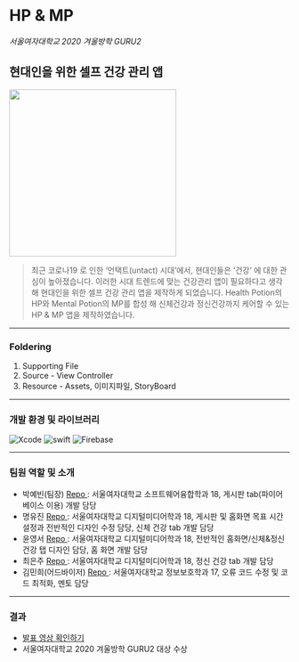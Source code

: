 # HP & MP
*서울여자대학교 2020 겨울방학 GURU2*
<br>

## 현대인을 위한 셀프 건강 관리 앱
<img src="https://user-images.githubusercontent.com/51286963/92994590-9d0aef00-f536-11ea-8822-99b9a521ace4.png" height="300"> 

> 최근 코로나19 로 인한 ‘언택트(untact) 시대’에서, 현대인들은 ‘건강’ 에 대한 관심이 높아졌습니다. 이러한 시대 트렌드에 맞는 건강관리 앱이 필요하다고 생각해 현대인을 위한 셀프 건강 관리 앱을 제작하게 되었습니다. Health Potion의 HP와 Mental Potion의 MP를 합성 해 신체건강과 정신건강까지 케어할 수 있는 HP & MP 앱을 제작하였습니다.

------------

### Foldering
1. Supporting File
2. Source - View Controller
3. Resource - Assets, 이미지파일, StoryBoard

------------
### 개발 환경 및 라이브러리
![Xcode](https://img.shields.io/badge/Xcode-11.5-blue)
![swift](https://img.shields.io/badge/swift-5.0-green)
![Firebase](https://img.shields.io/badge/Firebase-Analytics-yellow)

------------
### 팀원 역할 및 소개
- 박예빈(팀장) [ Repo ](https://github.com/beansbin) : 서울여자대학교 소프트웨어융합학과 18, 게시판 tab(파이어베이스 이용) 개발 담당<br>
- 명유진 [ Repo ](https://github.com/Yujin-m) : 서울여자대학교 디지털미디어학과 18, 게시판 및 홈화면 목표 시간 설정과 전반적인 디자인 수정 담당, 신체 건강 tab 개발 담당<br>
- 윤영서 [ Repo ](https://github.com/realwhyjay) : 
서울여자대학교 디지털미디어학과 18, 전반적인 홈화면/신체&정신건강 탭 디자인 담당, 홈 화면 개발 담당
- 최은주 [ Repo ](https://github.com/jane1choi) : 서울여자대학교 디지털미디어학과 18, 정신 건강 tab 개발 담당
- 김민희(어드바이저) [ Repo ](https://github.com/xwoud) : 서울여자대학교 정보보호학과 17, 오류 코드 수정 및 코드 최적화, 멘토 담당
------------
### 결과
- [발표 영상 확인하기](https://youtu.be/lttnKMDCMAM)
- 서울여자대학교 2020 겨울방학 GURU2 대상 수상